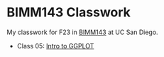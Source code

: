 # BIMM143 Classwork

My classwork for F23 in [BIMM143](https://bioboot.github.io/bimm143_F23/) at UC San Diego.

- Class 05: [Intro to GGPLOT](https://github.com/nickilicious/bimm143/blob/main/Lab5/Lab5.pdf)
